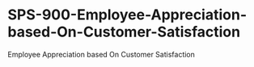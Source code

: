 # SPS-900-Employee-Appreciation-based-On-Customer-Satisfaction
Employee Appreciation based On Customer Satisfaction
